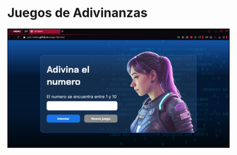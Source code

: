 # Juegos de Adivinanzas

![image](https://github.com/Juan-Matias/Juego-Secreto/blob/5507e652ccd440df344f987527a281de778cd413/bg-juego-secretos.PNG)

